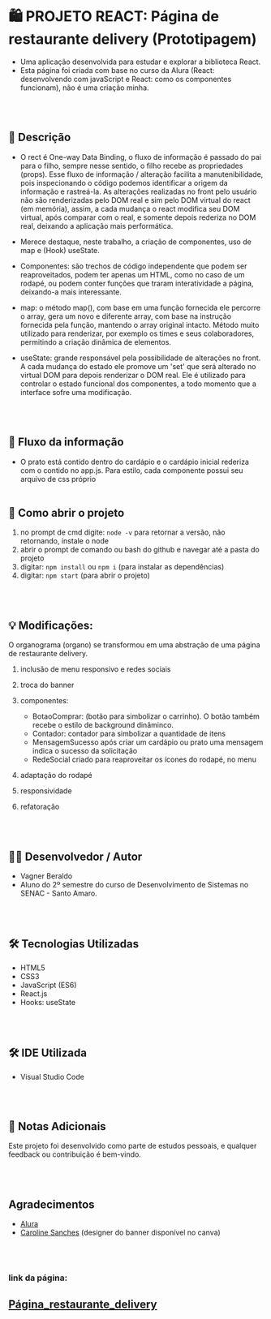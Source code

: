 # 🛍️ PROJETO REACT: Página de restaurante delivery (Prototipagem)
- Uma aplicação desenvolvida para estudar e explorar a biblioteca React.
- Esta página foi criada com base no curso da Alura (React: desenvolvendo com javaScript e React: como os componentes funcionam), não é uma criação minha. 

<br><br>

## 📖 Descrição
- O rect é One-way Data Binding, o fluxo de informação é passado do pai para o filho, sempre nesse sentido, o filho recebe as propriedades (props). Esse fluxo de informação / alteração facilita a manutenibilidade, pois inspecionando o código podemos identificar a origem da informação e rastreá-la.
As alterações realizadas no front pelo usuário não são renderizadas pelo DOM real e sim pelo DOM virtual do react (em memória), assim, a cada mudança o react modifica seu DOM virtual, após comparar com o real, e somente depois rederiza no DOM real, deixando a aplicação mais performática.

- Merece destaque, neste trabalho, a criação de componentes, uso de map e (Hook) useState.

- Componentes: são trechos de código independente que podem ser reaproveitados, podem ter apenas um HTML, como no caso de um rodapé, ou podem conter funções que traram interatividade a página, deixando-a mais interessante.    

- map: o método map(), com base em uma função fornecida ele percorre o array, gera um novo e diferente array, com base na instrução fornecida pela função, mantendo o array original intacto. Método muito utilizado para renderizar, por exemplo os times e seus colaboradores, permitindo a criação dinâmica de elementos.  

- useState: grande responsável pela possibilidade de alterações no front. A cada mudança do estado ele promove um 'set' que será alterado no virtual DOM para depois renderizar o DOM real. Ele é utilizado para controlar o estado funcional dos componentes, a todo momento que a interface sofre uma modificação.  

<br><br>

## 📝 Fluxo da informação
- O prato está contido dentro do cardápio e o cardápio inicial rederiza com o contido no app.js. Para estilo, cada componente possui seu arquivo de css próprio 
<br><br>

## 🚀 Como abrir o projeto
1. no prompt de cmd digite: `node -v` para retornar a versão, não retornando, instale o node 
2. abrir o prompt de comando ou bash do github e navegar até a pasta do projeto
3. digitar: `npm install` ou `npm i` (para instalar as dependências)
4. digitar: `npm start` (para abrir o projeto)

<br><br>
## 💡 Modificações:
O organograma (organo) se transformou em uma abstração de uma página de restaurante delivery.

1. inclusão de menu responsivo e redes sociais

2. troca do banner 

3. componentes: 
	- BotaoComprar: 
	(botão para simbolizar o carrinho). O botão também recebe o estilo de background dinâminco.
	- Contador:
	contador para simbolizar a quantidade de itens
	- MensagemSucesso
	após criar um cardápio ou prato uma mensagem indica o sucesso da solicitação
	- RedeSocial
	criado para reaproveitar os ícones do rodapé, no menu
 
4. adaptação do rodapé

5. responsividade 

6. refatoração


<br><br>
## 👩‍💻 Desenvolvedor / Autor
- Vagner Beraldo
- Aluno do 2º semestre do curso de Desenvolvimento de Sistemas no SENAC - Santo Amaro.


<br><br>
## 🛠️ Tecnologias Utilizadas
- HTML5
- CSS3
- JavaScript (ES6)
- React.js
- Hooks: useState

<br><br>
## 🛠️ IDE Utilizada
- Visual Studio Code


<br><br>
## 📝 Notas Adicionais
Este projeto foi desenvolvido como parte de estudos pessoais, e qualquer feedback ou contribuição é bem-vindo.

<br><br>
## Agradecimentos
- [Alura](https://alura.com.br) 
- [Caroline Sanches](https://www.canva.com/p/carolinesanches/) (designer do banner disponível no canva)

<br><br>
### link da página:
## [Página_restaurante_delivery](https://delivery-prototipagem.vercel.app/)

